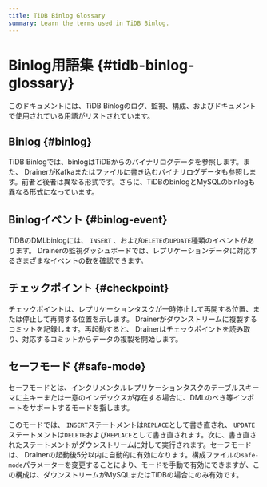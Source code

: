 ```yaml
---
title: TiDB Binlog Glossary
summary: Learn the terms used in TiDB Binlog.
---
```


# Binlog用語集 {#tidb-binlog-glossary}

このドキュメントには、TiDB Binlogのログ、監視、構成、およびドキュメントで使用されている用語がリストされています。

## Binlog {#binlog}

TiDB Binlogでは、binlogはTiDBからのバイナリログデータを参照します。また、 DrainerがKafkaまたはファイルに書き込むバイナリログデータも参照します。前者と後者は異なる形式です。さらに、TiDBのbinlogとMySQLのbinlogも異なる形式になっています。

## Binlogイベント {#binlog-event}

TiDBのDMLbinlogには、 `INSERT` 、および`DELETE`の`UPDATE`種類のイベントがあります。 Drainerの監視ダッシュボードでは、レプリケーションデータに対応するさまざまなイベントの数を確認できます。

## チェックポイント {#checkpoint}

チェックポイントは、レプリケーションタスクが一時停止して再開する位置、または停止して再開する位置を示します。 Drainerがダウンストリームに複製するコミットを記録します。再起動すると、 Drainerはチェックポイントを読み取り、対応するコミットからデータの複製を開始します。

## セーフモード {#safe-mode}

セーフモードとは、インクリメンタルレプリケーションタスクのテーブルスキーマに主キーまたは一意のインデックスが存在する場合に、DMLのべき等インポートをサポートするモードを指します。

このモードでは、 `INSERT`ステートメントは`REPLACE`として書き直され、 `UPDATE`ステートメントは`DELETE`および`REPLACE`として書き直されます。次に、書き直されたステートメントがダウンストリームに対して実行されます。セーフモードは、 Drainerの起動後5分以内に自動的に有効になります。構成ファイルの`safe-mode`パラメーターを変更することにより、モードを手動で有効にできますが、この構成は、ダウンストリームがMySQLまたはTiDBの場合にのみ有効です。
